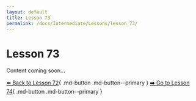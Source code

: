 ```yaml
---
layout: default
title: Lesson 73
permalink: /docs/Intermediate/Lessons/lesson_73/
---
```


# Lesson 73

Content coming soon...

[⬅️ Back to Lesson 72](lesson_72.md){ .md-button .md-button--primary }  [➡️ Go to Lesson 74](lesson_74.md){ .md-button .md-button--primary }
